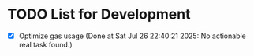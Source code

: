 # TODO List for Development

- [x] Optimize gas usage  (Done at Sat Jul 26 22:40:21 2025: No actionable real task found.)